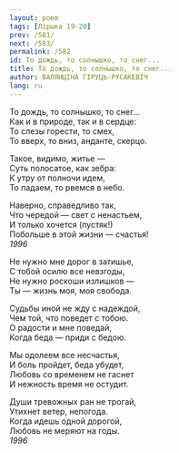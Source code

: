 ```yaml
---
layout: poem
tags: [Лірыка 19-20]
prev: /581/
next: /583/
permalink: /582
id: То дождь, то солнышко, то снег...
title: То дождь, то солнышко, то снег...
author: ВАЛЯНЦІНА ГІРУЦЬ-РУСАКЕВІЧ
lang: ru
---
```



То дождь, то солнышко, то снег...  
Как и в природе, так и в сердце:  
То слезы горести, то смех,  
То вверх, то вниз, анданте, скерцо.  

Такое, видимо, житье —  
Суть полосатое, как зебра:  
К утру от полночи идем,  
То падаем, то рвемся в небо.  

Наверно, справедливо так,  
Что чередой — свет с ненастьем,  
И только хочется (пустяк!)  
Побольше в этой жизни — счастья!  
*1996*  

Не нужно мне дорог в затишье,  
С тобой осилю все невзгоды,  
Не нужно роскоши излишков —  
Ты — жизнь моя, моя свобода.  

Судьбы иной не жду с надеждой,  
Чем той, что поведет с тобою.  
О радости и мне поведай,  
Когда беда — приди с бедою.  

Мы одолеем все несчастья,  
И боль пройдет, беда убудет,  
Любовь со временем не гаснет  
И нежность время не остудит.  

Души тревожных ран не трогай,  
Утихнет ветер, непогода.  
Когда идешь одной дорогой,  
Любовь не меряют на годы.  
*1996*  
